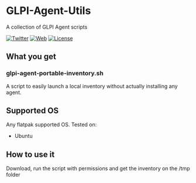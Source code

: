 # GLPI-Agent-Utils
A collection of GLPI Agent scripts

[comment]: <img src="https://logo.com" alt="GLPI Agent *NIXversal installer" width="250px" class="js-lazy-loaded">
[![Twitter](https://img.shields.io/badge/Twitter-TICgal-blue.svg?style=flat-square)](https://twitter.com/ticgalcom)
[![Web](https://img.shields.io/badge/Web-TICgal-blue.svg?style=flat-square)](https://tic.gal/)
[![License](https://img.shields.io/badge/License-GNU%20AGPLv3-blue.svg)](https://github.com/ticgal/taskdrop/blob/master/LICENSE)

## What you get 
### glpi-agent-portable-inventory.sh
A script to easily launch a local inventory without actually installing any agent.

## Supported OS
Any flatpak supported OS.
Tested on:
- Ubuntu

## How to use it
Download, run the script with permissions and get the inventory on the /tmp folder

